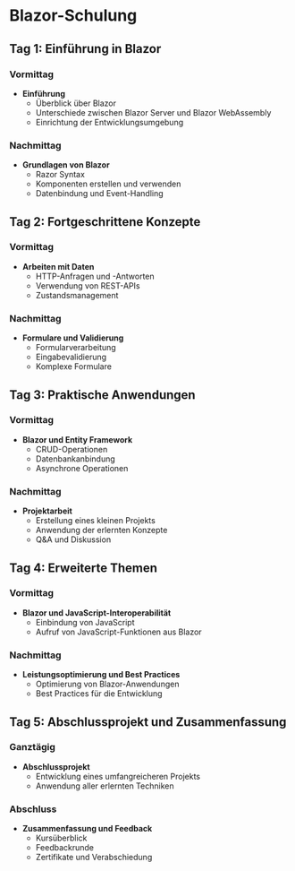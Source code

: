 # Blazor-Schulung

## Tag 1: Einführung in Blazor

### Vormittag
- **Einführung**
  - Überblick über Blazor
  - Unterschiede zwischen Blazor Server und Blazor WebAssembly
  - Einrichtung der Entwicklungsumgebung

### Nachmittag
- **Grundlagen von Blazor**
  - Razor Syntax
  - Komponenten erstellen und verwenden
  - Datenbindung und Event-Handling

## Tag 2: Fortgeschrittene Konzepte

### Vormittag
- **Arbeiten mit Daten**
  - HTTP-Anfragen und -Antworten
  - Verwendung von REST-APIs
  - Zustandsmanagement

### Nachmittag
- **Formulare und Validierung**
  - Formularverarbeitung
  - Eingabevalidierung
  - Komplexe Formulare

## Tag 3: Praktische Anwendungen

### Vormittag
- **Blazor und Entity Framework**
  - CRUD-Operationen
  - Datenbankanbindung
  - Asynchrone Operationen

### Nachmittag
- **Projektarbeit**
  - Erstellung eines kleinen Projekts
  - Anwendung der erlernten Konzepte
  - Q&A und Diskussion

## Tag 4: Erweiterte Themen

### Vormittag
- **Blazor und JavaScript-Interoperabilität**
  - Einbindung von JavaScript
  - Aufruf von JavaScript-Funktionen aus Blazor

### Nachmittag
- **Leistungsoptimierung und Best Practices**
  - Optimierung von Blazor-Anwendungen
  - Best Practices für die Entwicklung

## Tag 5: Abschlussprojekt und Zusammenfassung

### Ganztägig
- **Abschlussprojekt**
  - Entwicklung eines umfangreicheren Projekts
  - Anwendung aller erlernten Techniken

### Abschluss
- **Zusammenfassung und Feedback**
  - Kursüberblick
  - Feedbackrunde
  - Zertifikate und Verabschiedung
